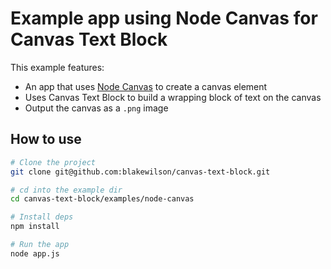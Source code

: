 # Example app using Node Canvas for Canvas Text Block

This example features:

- An app that uses [Node Canvas](https://www.npmjs.com/package/canvas) to create a canvas element
- Uses Canvas Text Block to build a wrapping block of text on the canvas
- Output the canvas as a `.png` image

## How to use

```bash
# Clone the project
git clone git@github.com:blakewilson/canvas-text-block.git

# cd into the example dir
cd canvas-text-block/examples/node-canvas

# Install deps
npm install

# Run the app
node app.js
```
